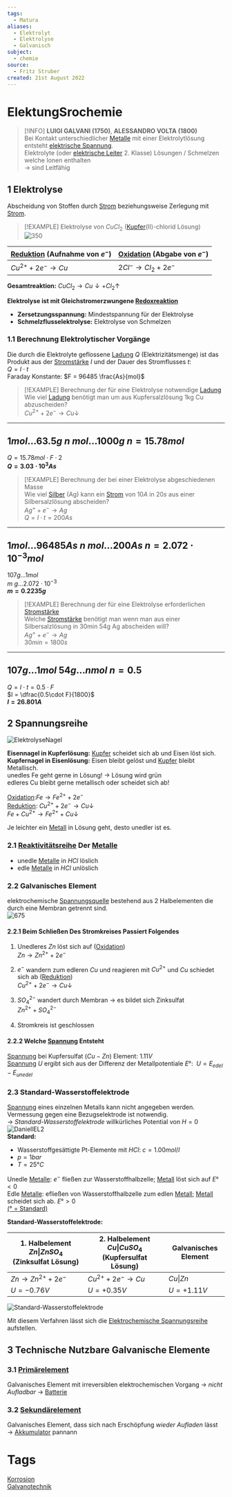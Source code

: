 ```yaml
---
tags:
  - Matura
aliases:
  - Elektrolyt
  - Elektrolyse
  - Galvanisch
subject:
  - chemie
source:
  - Fritz Struber
created: 21st August 2022
---
```


# ElektungSrochemie

> [!INFO] **LUIGI GALVANI (1750)**, **ALESSANDRO VOLTA (1800)**  
>Bei Kontakt unterschiedlicher [Metalle](Metallbindung.md) mit einer Elektrolytlösung entsteht [elektrische Spannung](../Elektrotechnik/elektrische%20Spannung.md).  
>Elektrolyte (oder [elektrische Leiter](Metallbindung.md) 2. Klasse) Lösungen / Schmelzen welche Ionen enthalten  
>$\rightarrow$ sind Leitfähig

## 1 Elektrolyse

Abscheidung von Stoffen durch [Strom](../Elektrotechnik/elektrischer%20Strom.md) beziehungsweise Zerlegung mit [Strom](../Elektrotechnik/elektrischer%20Strom.md).

>[!EXAMPLE] Elektrolyse von $CuCl_{2}$ ([Kupfer](../Physik/Materialkunde/Kupfer.md)(II)-chlorid Lösung)  
>![350](assets/Cucl.png)

| [Reduktion](Oxidation%20und%20Reduktion.md) (Aufnahme von $e^{-}$) | [Oxidation](Oxidation%20und%20Reduktion.md) (Abgabe von $e^{-}$) |
| ---------------------------------------------------------------------------- | -------------------------------------------------------------------------- |
| $Cu^{2+}+2e^{-}\longrightarrow Cu$                                           | $2Cl^{-}\longrightarrow Cl_{2}+2e^{-}$                                                                           |

**Gesamtreaktion:** $CuCl_{2}\longrightarrow Cu\downarrow+Cl_{2}\uparrow$

**Elektrolyse ist mit Gleichstromerzwungene [Redoxreaktion](Oxidation%20und%20Reduktion.md)**
- **Zersetzungsspannung:** Mindestspannung für der Elektrolyse
- **Schmelzflusselektrolyse:** Elektrolyse von Schmelzen

### 1.1 Berechnung Elektrolytischer Vorgänge

Die durch die Elektrolyte geflossene [Ladung](../Elektrotechnik/Statisches%20E-Feld.md) $Q$ (Elektrizitätsmenge) ist das Produkt aus der [Stromstärke](../Elektrotechnik/elektrischer%20Strom.md) $I$ und der Dauer des Stromflusses $t$:  
$Q=I\cdot t$  
Faraday Konstante: $F = 96485 \frac{As}{mol}$

> [!EXAMPLE] Berechnung der für eine Elektrolyse notwendige [Ladung](../Elektrotechnik/Statisches%20E-Feld.md)  
Wie viel [Ladung](../Elektrotechnik/Statisches%20E-Feld.md) benötigt man um aus Kupfersalzlösung 1kg Cu abzuscheiden?  
$Cu^{2+} + 2e^{-}\longrightarrow Cu\downarrow$

---
$1mol\dots63.5g$
$n\ mol\dots1000g$
$n = 15.78mol$
---
$Q = 15.78mol\cdot F \cdot 2$  
**$Q = 3.03\cdot 10^{3}As$**

> [!EXAMPLE] Berechnung der bei einer Elektrolyse abgeschiedenen Masse  
Wie viel [Silber](../Physik/Materialkunde/Silber.md) (Ag) kann ein [Strom](../Elektrotechnik/elektrischer%20Strom.md) von $10A$ in $20s$ aus einer Silbersalzlösung abscheiden?  
$Ag^{+} + e^{-} \longrightarrow Ag$  
$Q=I\cdot t = 200As$

---
$1mol\dots 96485As$
$n\ mol\dots 200As$
$n=2.072\cdot10^{-3}mol$
---
$107g\dots 1mol$  
$m\ g\dots 2.072\cdot10^{-3}$  
**$m = 0.2235g$**

> [!EXAMPLE] Berechnung der für eine Elektrolyse erforderlichen [Stromstärke](../Elektrotechnik/elektrischer%20Strom.md)  
Welche [Stromstärke](../Elektrotechnik/elektrischer%20Strom.md) benötigt man wenn man aus einer Silbersalzlösung in 30min 54g Ag abscheiden will?  
$Ag^{+}+e^{-}\longrightarrow Ag$  
$30min = 1800s$

---
$107g\dots 1mol$
$54g\dots n mol$
$n = 0.5$
---
$Q=I\cdot t = 0.5\cdot F$  
$I = \dfrac{0.5\cdot F}{1800}$  
**$I = 26.801A$**

## 2 Spannungsreihe

![ElektrolyseNagel](assets/ElektrolyseNagel.png)

**Eisennagel in Kupferlösung:** [Kupfer](../Physik/Materialkunde/Kupfer.md) scheidet sich ab und Eisen löst sich.  
**Kupfernagel in Eisenlösung:** Eisen bleibt gelöst und [Kupfer](../Physik/Materialkunde/Kupfer.md) bleibt Metallisch.  
unedles Fe geht gerne in Lösung! → Lösung wird grün  
edleres Cu bleibt gerne metallisch oder scheidet sich ab!

[Oxidation](Oxidation%20und%20Reduktion.md):$Fe \longrightarrow Fe^{2+} + 2e^{-}$  
[Reduktion](Oxidation%20und%20Reduktion.md): $Cu^{2+} + 2e^{-} \longrightarrow Cu\downarrow$  
$Fe + Cu^{2+} \longrightarrow Fe^{2+} + Cu\downarrow$

Je leichter ein [Metall](Metallbindung.md) in Lösung geht, desto unedler ist es.

### 2.1 [Reaktivitätsreihe](Elektrochemische%20Spannungsreihe.md) Der [Metalle](Metallbindung.md)

- unedle [Metalle](Metallbindung.md) in $HCl$ löslich
- edle [Metalle](Metallbindung.md) in $HCl$ unlöslich

### 2.2 Galvanisches Element

elektrochemische [Spannungsquelle](../Elektrotechnik/elektrische%20Spannung.md) bestehend aus 2 Halbelementen die durch eine Membran getrennt sind.  
![675](assets/DaniellEL.png)  
[](Primärelement.md#Daniell-Element)

#### 2.2.1 Beim Schließen Des Stromkreises Passiert Folgendes

1. Unedleres $Zn$ löst sich auf ([Oxidation](Oxidation%20und%20Reduktion.md))  
   $Zn\longrightarrow Zn^{2+}+2e^{-}$
   
2. $e^{-}$ wandern zum edleren $Cu$ und reagieren mit $Cu^{2+}$ und $Cu$ schiedet sich ab ([Reduktion](Oxidation%20und%20Reduktion.md))  
   $Cu^{2+}+2e^{-}\longrightarrow Cu\downarrow$
   
3. $SO_{4}^{2-}$ wandert durch Membran $\rightarrow$ es bildet sich Zinksulfat  
   $Zn^{2+} + SO_{4}^{2-}$
   
4. Stromkreis ist geschlossen

#### 2.2.2 Welche [Spannung](../Elektrotechnik/Spannung.md) Entsteht

[Spannung](../Elektrotechnik/Spannung.md) bei Kupfersulfat ($Cu-Zn$) Element: $1.11V$  
[Spannung](../Elektrotechnik/Spannung.md) $U$ ergibt sich aus der Differenz der Metallpotentiale $E°$:  $U = E_{edel} - E_{unedel}$

### 2.3 Standard-Wasserstoffelektrode

[Spannung](../Elektrotechnik/Spannung.md) eines einzelnen Metalls kann nicht angegeben werden.  
Vermessung gegen eine Bezugselektrode ist notwendig.  
$\rightarrow$ *Standard-Wasserstoffelektrode* willkürliches Potential von $H = 0$  
![DaniellEL2](assets/DaniellEL2.png)  
**Standard:** 
- Wasserstoffgesättigte Pt-Elemente mit $HCl$: $c = 1.00 mol/l$
- $p = 1 bar$ 
- $T = 25°C$

Unedle [Metalle](Metallbindung.md): $e^{-}$ fließen zur Wasserstoffhalbzelle; [Metall](Metallbindung.md) löst sich auf $E° < 0$  
Edle [Metalle](Metallbindung.md): efließen von Wasserstoffhalbzelle zum edlen [Metall](Metallbindung.md); [Metall](Metallbindung.md) scheidet sich ab. $E° > 0$  
[(° = Standard)](Elektrochemische%20Spannungsreihe.md)

**Standard-Wasserstoffelektrode:**

| 1. Halbelement $Zn\|ZnSO_{4}$ (Zinksulfat Lösung) | 2. Halbelement $Cu\|CuSO_{4}$ (Kupfersulfat Lösung) | **Galvanisches Element** |  
| --------------------------------------------------------------------------------------------- | ----------------------------------------------------------------------------------------------- | ------------------------ |  
| $Zn \longrightarrow Zn^{2+} + 2e^{-}$                                                         | $Cu^{2+} + 2e^{-} \longrightarrow Cu$                                                           | $Cu\|Zn$                 |  
| $U = -0.76V$                                                                                  | $U = +0.35V$                                                                                    | $U = +1.11V$             | 

![Standard-Wasserstoffelektrode](Pasted%20image%2020220912200913.png)

Mit diesem Verfahren lässt sich die [Elektrochemische Spannungsreihe](Elektrochemische%20Spannungsreihe.md) aufstellen.

## 3 Technische Nutzbare Galvanische Elemente

### 3.1 [Primärelement](Primärelement.md)

Galvanisches Element mit irreversiblen elektrochemischen Vorgang $\rightarrow$ *nicht Aufladbar* $\rightarrow$ [Batterie](Primärelement.md)  

### 3.2 [Sekundärelement](Sekundärelement.md)

Galvanisches Element, dass sich nach Erschöpfung *wieder Aufladen* lässt $\rightarrow$ [Akkumulator](Sekundärelement.md) pannann

# Tags

[Korrosion](Korrosion.md)  
[Galvanotechnik](https://de.wikipedia.org/wiki/Galvanotechnik)

